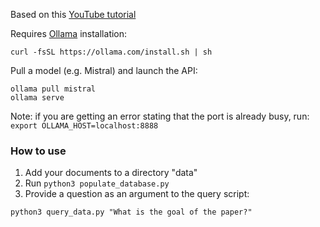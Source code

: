 Based on this [YouTube tutorial](https://www.youtube.com/watch?v=2TJxpyO3ei4)

Requires [Ollama](https://ollama.com/download/linux) installation:
```
curl -fsSL https://ollama.com/install.sh | sh
```

Pull a model (e.g. Mistral) and launch the API:
```
ollama pull mistral
ollama serve
```
Note: if you are getting an error stating that the port is already busy, run: `export OLLAMA_HOST=localhost:8888`

### How to use
1. Add your documents to a directory "data"
2. Run `python3 populate_database.py`
3. Provide a question as an argument to the query script:
```
python3 query_data.py "What is the goal of the paper?"
```